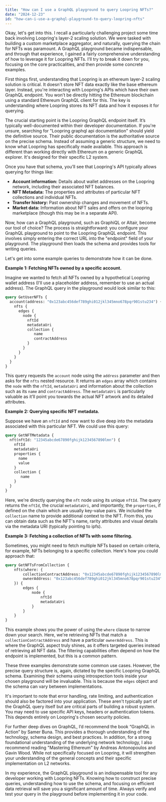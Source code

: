 ```yaml
---
title: "How can I use a GraphQL playground to query Loopring NFTs?"
date: "2024-12-23"
id: "how-can-i-use-a-graphql-playground-to-query-loopring-nfts"
---
```


Okay, let's get into this. I recall a particularly challenging project some time back involving Loopring's layer-2 scaling solution. We were tasked with building a custom marketplace aggregator, and naturally, querying the chain for NFTs was paramount. A GraphQL playground became indispensable, and through that experience, I gained a fairly comprehensive understanding of how to leverage it for Loopring NFTs. I’ll try to break it down for you, focusing on the core practicalities, and then provide some concrete examples.

First things first, understanding that Loopring is an ethereum layer-2 scaling solution is critical. It doesn't store NFT data exactly like the base ethereum layer. Instead, you're interacting with Loopring's APIs which have their own GraphQL endpoint. You won’t be directly hitting the Ethereum blockchain using a standard Ethereum GraphQL client for this. The key is understanding where Loopring stores its NFT data and how it exposes it for querying.

The crucial starting point is the Loopring GraphQL endpoint itself. It’s typically well-documented within their developer documentation. If you're unsure, searching for "Loopring graphql api documentation" should yield the definitive source. Their public documentation is the authoritative source on the precise schema. Instead of assuming a generic structure, we need to know what Loopring has specifically made available. This approach is different than working directly with Ethereum on a generic GraphQL explorer. It's designed for their specific L2 system.

Once you have that schema, you’ll see that Loopring's API typically allows querying for things like:

*   **Account information:** Details about wallet addresses on the Loopring network, including their associated NFT balances.
*   **NFT Metadata:** The properties and attributes of particular NFT collections and individual NFTs.
*   **Transfer history:** Past ownership changes and movement of NFTs.
*   **Market data:** Information about NFT sales and offers on the loopring marketplace (though this may be in a separate API).

Now, how can a GraphQL playground, such as GraphiQL or Altair, become our tool of choice? The process is straightforward: you configure your GraphQL playground to point to the Loopring GraphQL endpoint. This involves simply entering the correct URL into the "endpoint" field of your playground. The playground then loads the schema and provides tools for writing queries.

Let's get into some example queries to demonstrate how it can be done.

**Example 1: Fetching NFTs owned by a specific account.**

Imagine we wanted to fetch all NFTs owned by a hypothetical Loopring wallet address (I'll use a placeholder address, remember to use an actual address). The GraphQL query in the playground would look similar to this:

```graphql
query GetUserNFTs {
  account(address: "0x123abc456def789ghi012jkl345mno678pqr901stu234") {
    nfts {
      edges {
        node {
          nftId
          metadataUri
          collection {
             name
             contractAddress
          }
        }
      }
    }
  }
}
```

This query requests the `account` node using the `address` parameter and then asks for the `nfts` nested resource. It returns an `edges` array which contains the `node` with the `nftId`, `metadataUri` and information about the collection such as its `name` and `contractAddress`. The `metadataUri` is particularly valuable as it’ll point you towards the actual NFT artwork and its detailed attributes.

**Example 2: Querying specific NFT metadata.**

Suppose we have an `nftId` and now want to dive deep into the metadata associated with this particular NFT. We could use this query:

```graphql
query GetNFTMetadata {
  nft(nftId: "12345abcde67890fghijk1234567890lmn") {
    nftId
    metadataUri
    properties {
      name
      value
    }
    collection {
       name
    }
  }
}
```

Here, we're directly querying the `nft` node using its unique `nftId`. The query returns the `nftId`, the crucial `metadataUri`, and importantly, the `properties`, if defined on the chain which are usually key-value pairs. We included the `collection` name to provide additional context to the NFT. From this, you can obtain data such as the NFT's name, rarity attributes and visual details via the metadata URI (typically pointing to ipfs).

**Example 3: Fetching a collection of NFTs with some filtering.**

Sometimes, you might need to fetch multiple NFTs based on certain criteria, for example, NFTs belonging to a specific collection. Here's how you could approach that:

```graphql
query GetNFTsFromCollection {
    nfts(where: {
        collectionContractAddress: "0x12345abcde67890fghijk1234567890lmn",
        ownerAddress: "0x123abc456def789ghi012jkl345mno678pqr901stu234"
    }) {
        edges {
            node {
                nftId
                metadataUri
            }
        }
    }
}
```

This example shows you the power of using the `where` clause to narrow down your search. Here, we're retrieving NFTs that match a `collectionContractAddress` and have a particular `ownerAddress`. This is where the GraphQL aspect truly shines, as it offers targeted queries instead of retrieving all NFT data. The filtering capabilities often depend on how the endpoint is implemented, but this is a common pattern.

These three examples demonstrate some common use cases. However, the precise query structure is, again, dictated by the specific Loopring GraphQL schema. Examining their schema using introspection tools inside your chosen playground will be invaluable. This is because the `edges` object and the schema can vary between implementations.

It's important to note that error handling, rate limiting, and authentication should also be factored into your application. These aren't typically part of the GraphQL query itself but are critical parts of building a robust system. You may need to use specific API keys, headers or authentication tokens. This depends entirely on Loopring's chosen security policies.

For further deep dives on GraphQL, I’d recommend the book “GraphQL in Action” by Samer Buna. This provides a thorough understanding of the technology, schema design, and best practices. In addition, for a strong foundational understanding of the underlying network technology, I also recommend reading "Mastering Ethereum" by Andreas Antonopoulos and Gavin Wood. While not specifically focused on Loopring, it will strengthen your understanding of the general concepts and their specific implementation on L2 networks.

In my experience, the GraphQL playground is an indispensable tool for any developer working with Loopring NFTs. Knowing how to construct precise queries, understanding how to use the schema, and focusing on efficient data retrieval will save you a significant amount of time. Always verify and test your query in the playground before implementing it in your code.
